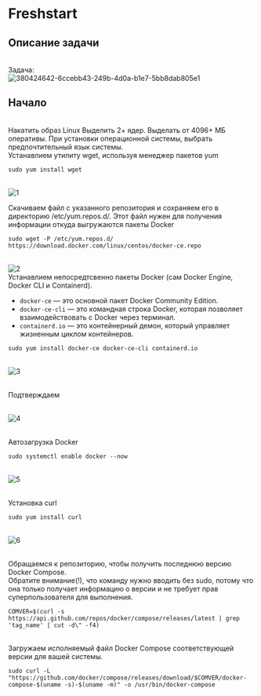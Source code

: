 # Freshstart
## Описание задачи
<br>Задача:
<br>![380424642-6ccebb43-249b-4d0a-b1e7-5bb8dab805e1](https://github.com/user-attachments/assets/5e4c8f1d-8e96-485a-b57b-6ff2a452693a)
## Начало
<br>Накатить образ Linux Выделить 2+ ядер. Выделать от 4096+ МБ оперативы. При установки операционной системы, выбрать предпочтительный язык системы.
<br>Устанавлием утилиту wget, используя менеджер пакетов yum
```
sudo yum install wget
```
<br>![1](https://github.com/user-attachments/assets/c4c213ae-141f-4307-9907-9cb1c771614c)

Скачиваем файл с указанного репозитория и сохраняем его в директорию /etc/yum.repos.d/. Этот файл нужен для получения информации откуда выгружаются пакеты Docker
```
sudo wget -P /etc/yum.repos.d/ https://download.docker.com/linux/centos/docker-ce.repo
```
<br>![2](https://github.com/user-attachments/assets/4081d5f2-7109-40c4-80a3-c8a7a2d72cca)
<br>Устанавлием непосредтсвенно пакеты Docker (сам Docker Engine, Docker CLI и Containerd).
+ `docker-ce` — это основной пакет Docker Community Edition.
+ `docker-ce-cli` — это командная строка Docker, которая позволяет взаимодействовать с Docker через терминал.
+ `containerd.io` — это контейнерный демон, который управляет жизненным циклом контейнеров.

```
sudo yum install docker-ce docker-ce-cli containerd.io
```
<br>![3](https://github.com/user-attachments/assets/6a739009-4e89-428f-87a6-10ea6780a39a)

<br> Подтверждаем

<br>![4](https://github.com/user-attachments/assets/f5520071-edbb-4fb2-aa9e-5091cb43d4a9)

<br>Автозагрузка Docker
```
sudo systemctl enable docker --now
```
<br>![5](https://github.com/user-attachments/assets/4a8bc27d-42e1-47d2-8c6f-678feea77193)

<br>Установка curl
```
sudo yum install curl
```
<br>![6](https://github.com/user-attachments/assets/7f2d289d-7eee-4f71-8e12-29bfbc0fb900)

<br>Обращаемся к репозиторию, чтобы получить последнюю версию Docker Compose.
<br>Обратите внимание(!), что команду нужно вводить без sudo, потому что она только получает информацию о версии и не требует прав суперпользователя для выполнения.
```
COMVER=$(curl -s https://api.github.com/repos/docker/compose/releases/latest | grep 'tag_name' | cut -d\" -f4)
```

<br>Загружаем исполняемый файл Docker Compose соответствующей версии для вашей системы.
```
sudo curl -L "https://github.com/docker/compose/releases/download/$COMVER/docker-compose-$(uname -s)-$(uname -m)" -o /usr/bin/docker-compose
```

